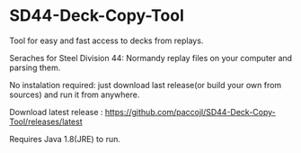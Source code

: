 # SD44-Deck-Copy-Tool



Tool for easy and fast access to decks from replays.

Seraches for Steel Division 44: Normandy replay files on your computer and parsing them.

No instalation required: just download last release(or build your own from sources) and run it from anywhere.

Download latest release : https://github.com/paccojl/SD44-Deck-Copy-Tool/releases/latest

Requires Java 1.8(JRE) to run.
